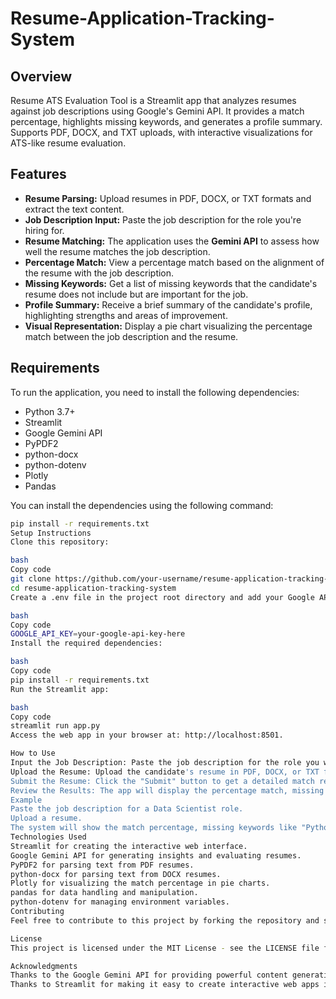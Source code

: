 # Resume-Application-Tracking-System

## Overview
Resume ATS Evaluation Tool is a Streamlit app that analyzes resumes against job descriptions using Google's Gemini API. It provides a match percentage, highlights missing keywords, and generates a profile summary. Supports PDF, DOCX, and TXT uploads, with interactive visualizations for ATS-like resume evaluation.

## Features
- **Resume Parsing:** Upload resumes in PDF, DOCX, or TXT formats and extract the text content.
- **Job Description Input:** Paste the job description for the role you're hiring for.
- **Resume Matching:** The application uses the **Gemini API** to assess how well the resume matches the job description.
- **Percentage Match:** View a percentage match based on the alignment of the resume with the job description.
- **Missing Keywords:** Get a list of missing keywords that the candidate's resume does not include but are important for the job.
- **Profile Summary:** Receive a brief summary of the candidate's profile, highlighting strengths and areas of improvement.
- **Visual Representation:** Display a pie chart visualizing the percentage match between the job description and the resume.

## Requirements
To run the application, you need to install the following dependencies:

- Python 3.7+
- Streamlit
- Google Gemini API
- PyPDF2
- python-docx
- python-dotenv
- Plotly
- Pandas

You can install the dependencies using the following command:

```bash
pip install -r requirements.txt
Setup Instructions
Clone this repository:

bash
Copy code
git clone https://github.com/your-username/resume-application-tracking-system.git
cd resume-application-tracking-system
Create a .env file in the project root directory and add your Google API key:

bash
Copy code
GOOGLE_API_KEY=your-google-api-key-here
Install the required dependencies:

bash
Copy code
pip install -r requirements.txt
Run the Streamlit app:

bash
Copy code
streamlit run app.py
Access the web app in your browser at: http://localhost:8501.

How to Use
Input the Job Description: Paste the job description for the role you want to evaluate resumes against.
Upload the Resume: Upload the candidate's resume in PDF, DOCX, or TXT format.
Submit the Resume: Click the "Submit" button to get a detailed match report.
Review the Results: The app will display the percentage match, missing keywords, and a profile summary. A pie chart will visualize the percentage match.
Example
Paste the job description for a Data Scientist role.
Upload a resume.
The system will show the match percentage, missing keywords like "Python," "Machine Learning," and "Data Analysis," and the candidate's profile summary.
Technologies Used
Streamlit for creating the interactive web interface.
Google Gemini API for generating insights and evaluating resumes.
PyPDF2 for parsing text from PDF resumes.
python-docx for parsing text from DOCX resumes.
Plotly for visualizing the match percentage in pie charts.
pandas for data handling and manipulation.
python-dotenv for managing environment variables.
Contributing
Feel free to contribute to this project by forking the repository and submitting a pull request with improvements or bug fixes.

License
This project is licensed under the MIT License - see the LICENSE file for details.

Acknowledgments
Thanks to the Google Gemini API for providing powerful content generation capabilities.
Thanks to Streamlit for making it easy to create interactive web apps in Python.


